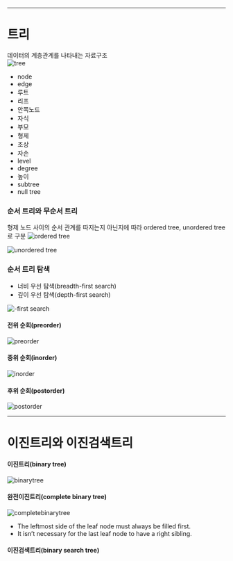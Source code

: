 ___
# 트리
데이터의 계층관계를 나타내는 자료구조   
![tree](https://media.geeksforgeeks.org/wp-content/uploads/20221124153129/Treedatastructure.png)
- node
- edge
- 루트
- 리프
- 안쪽노드
- 자식
- 부모
- 형제
- 조상
- 자손
- level
- degree
- 높이
- subtree
- null tree

### 순서 트리와 무순서 트리
형제 노드 사이의 순서 관계를 따지는지 아닌지에 따라 ordered tree, unordered tree로 구분
![ordered tree](https://notesformsc.org/wp-content/uploads/2017/10/Ordered-Tree.png)

![unordered tree](https://notesformsc.org/wp-content/uploads/2017/10/Unordered-Tree.png)


### 순서 트리 탐색
- 너비 우선 탐색(breadth-first search)
- 깊이 우선 탐색(depth-first search)

![-first search](https://miro.medium.com/v2/resize:fit:1100/1*GT9oSo0agIeIj6nTg3jFEA.gif)

#### 전위 순회(preorder)
![preorder](https://skilled.dev/images/pre-order-traversal.gif)
#### 중위 순회(inorder)
![inorder](https://skilled.dev/images/in-order-traversal.gif) 
#### 후위 순회(postorder)
![postorder](https://skilled.dev/images/post-order-traversal.gif)
___
# 이진트리와 이진검색트리
#### 이진트리(binary tree)
![binarytree](https://media.geeksforgeeks.org/wp-content/uploads/20221124174432/binary.png)
#### 완전이진트리(complete binary tree)
![completebinarytree](https://media.geeksforgeeks.org/wp-content/uploads/20220308222049/68261-300x198.jpg)   
- The leftmost side of the leaf node must always be filled first.   
- It isn’t necessary for the last leaf node to have a right sibling.

#### 이진검색트리(binary search tree)


